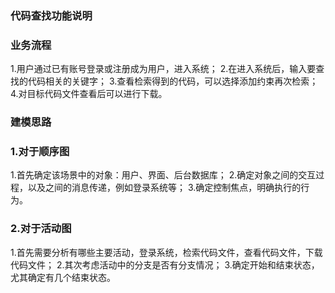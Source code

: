 ### 代码查找功能说明
### 业务流程
1.用户通过已有账号登录或注册成为用户，进入系统；
2.在进入系统后，输入要查找的代码相关的关键字；
3.查看检索得到的代码，可以选择添加约束再次检索；
4.对目标代码文件查看后可以进行下载。

### 建模思路	
### 1.对于顺序图
1.首先确定该场景中的对象：用户、界面、后台数据库；
2.确定对象之间的交互过程，以及之间的消息传递，例如登录系统等；
3.确定控制焦点，明确执行的行为。
### 2.对于活动图
1.首先需要分析有哪些主要活动，登录系统，检索代码文件，查看代码文件，下载代码文件；
2.其次考虑活动中的分支是否有分支情况；
3.确定开始和结束状态，尤其确定有几个结束状态。
